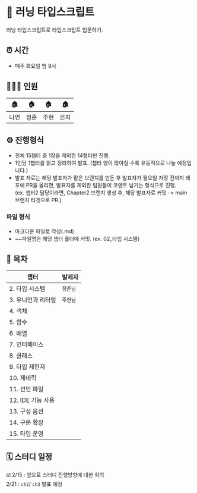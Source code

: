 # 🚀 러닝 타입스크립트

러닝 타입스크립트로 타입스크립트 입문하기.

## ⏰ 시간

- 매주 화요일 밤 9시

## 💁🏻‍♂️ 인원

| [🏠](https://github.com/Nayeon97) | 🏠     | 🏠   | [🏠](https://github.com/y00eunji)   |
| --------------------------------- | ------ | ---- | ---- |
| 나연                            | 정준 | 주현 | 은지 |

## ⚙️ 진행형식

- 전체 15챕터 중 1장을 제외한 14챕터만 진행.
- 1인당 1챕터를 읽고 정리하여 발표. (챕터 양이 많아질 수록 유동적으로 나눌 예정입니다.)
- 발표 자료는 해당 발표자가 맡은 브랜치를 만든 후 발표자가 월요일 자정 전까지 레포에 PR을 올리면, 발표자를 제외한 팀원들이 코멘트 남기는 형식으로 진행.  
  (ex. 챕터2 담당이라면, Chapter2 브랜치 생성 후, 해당 발표자료 커밋 -> main 브랜치 타겟으로 PR.)

### 파일 형식

- 마크다운 파일로 작성(.md)
- ~~파일명은 해당 챕터 폴더에 커밋. (ex. 02\_타입 시스템)

## 🏁 목차

| 챕터               | 발제자   |
| ------------------ | -------- |
| 2. 타입 시스템     | `정준님` |
| 3. 유니언과 리터럴 | `주현님` |
| 4. 객체            |          |
| 5. 함수            |          |
| 6. 배열            |          |
| 7. 인터페이스      |          |
| 8. 클래스          |          |
| 9. 타입 제한자     |          |
| 10. 제네릭         |          |
| 11. 선언 파일      |          |
| 12. IDE 기능 사용  |          |
| 13. 구성 옵션      |          |
| 14. 구문 확장      |          |
| 15. 타입 운영      |          |

## 🗓 스터디 일정

☑️ 2/15 : 앞으로 스터디 진행방향에 대한 회의  
2/21 : `ch2`/ `ch3` 발표 예정
